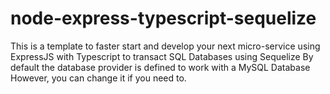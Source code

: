 # node-express-typescript-sequelize
This is a template to faster start and develop your next micro-service 
using ExpressJS with Typescript to transact SQL Databases using Sequelize
By default the database provider is defined to work with a MySQL Database
However, you can change it if you need to.
